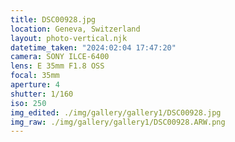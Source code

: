 ```yaml
---
title: DSC00928.jpg
location: Geneva, Switzerland
layout: photo-vertical.njk
datetime_taken: "2024:02:04 17:47:20"
camera: SONY ILCE-6400
lens: E 35mm F1.8 OSS
focal: 35mm
aperture: 4
shutter: 1/160
iso: 250
img_edited: ./img/gallery/gallery1/DSC00928.jpg
img_raw: ./img/gallery/gallery1/DSC00928.ARW.png
---
```

